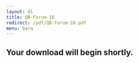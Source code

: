 ```yaml
---
layout: dl
title: QB-Forum-16
redirect: /pdf/QB-Forum-16.pdf
menu: barq
---
```

## Your download will begin shortly.
